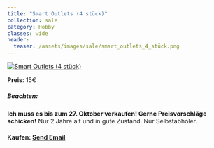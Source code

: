 ```yaml
---
title: "Smart Outlets (4 stück)"
collection: sale
category: Hobby
classes: wide
header: 
  teaser: /assets/images/sale/smart_outlets_4_stück.png
---
```




<a href="">
  <img src="/assets/images/sale/smart_outlets_4_stück.png" alt="Smart Outlets (4 stück)">
</a>

**Preis**: 15€

##### Beachten:
**Ich muss es bis zum 27. Oktober verkaufen! Gerne Preisvorschläge schicken!**
Nur 2 Jahre alt und in gute Zustand.
Nur Selbstabholer.

#### Kaufen: <a href = "mailto:digitaldasler@gmail.com?subject=Smart Outlets (4 stück)">Send Email</a>

